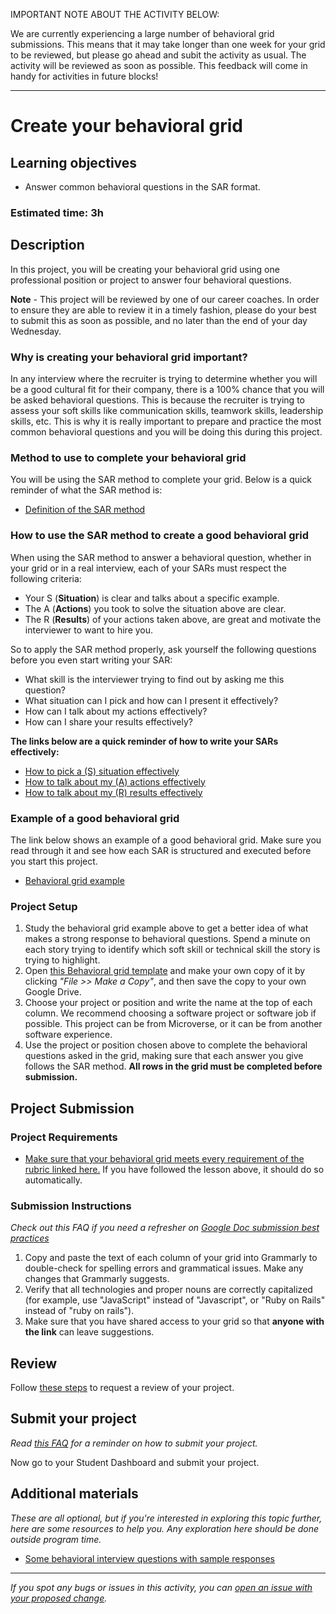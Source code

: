IMPORTANT NOTE ABOUT THE ACTIVITY BELOW:

We are currently experiencing a large number of behavioral grid submissions. This means that it may take longer than one week for your grid to be reviewed, but please go ahead and subit the activity as usual. The activity will be reviewed as soon as possible. This feedback will come in handy for activities in future blocks!

------

# Create your behavioral grid

## Learning objectives

- Answer common behavioral questions in the SAR format.

### **Estimated time**: 3h

## Description

In this project, you will be creating your behavioral grid using one professional position or project to answer four behavioral questions.

**Note** - This project will be reviewed by one of our career coaches. In order to ensure they are able to review it in a timely fashion, please do your best to submit this as soon as possible, and no later than the end of your day Wednesday. 

### Why is creating your behavioral grid important?

In any interview where the recruiter is trying to determine whether you will be a good cultural fit for their company, there is a 100% chance that you will be asked behavioral questions. This is because the recruiter is trying to assess your soft skills like communication skills, teamwork skills, leadership skills, etc. This is why it is really important to prepare and practice the most common behavioral questions and you will be doing this during this project.

### Method to use to complete your behavioral grid

You will be using the SAR method to complete your grid. Below is a quick reminder of what the SAR method is:

- [Definition of the SAR method](https://github.com/microverseinc/curriculum-professional-skills/blob/main/interview-prep/what-does-sar-mean.md)

### How to use the SAR method to create a good behavioral grid

When using the SAR method to answer a behavioral question, whether in your grid or in a real interview, each of your SARs must respect the following criteria:

- Your S (**Situation**) is clear and talks about a specific example.
- The A (**Actions**) you took to solve the situation above are clear.
- The R (**Results**) of your actions taken above, are great and motivate the interviewer to want to hire you.

So to apply the SAR method properly, ask yourself the following questions before you even start writing your SAR:

- What skill is the interviewer trying to find out by asking me this question?
- What situation can I pick and how can I present it effectively?
- How can I talk about my actions effectively?
- How can I share your results effectively?

**The links below are a quick reminder of how to write your SARs effectively:**

- [How to pick a (S) situation effectively](https://github.com/microverseinc/curriculum-professional-skills/blob/main/interview-prep/what-situations%20-to-pick-up-and-how-to-present-them-effectively.md)
- [How to talk about my (A) actions effectively](https://github.com/microverseinc/curriculum-professional-skills/blob/main/interview-prep/how-to-frame-and-share-actions-correctly.md)
- [How to talk about my (R) results effectively](https://github.com/microverseinc/curriculum-professional-skills/blob/main/interview-prep/how-to-frame-and-share-results-effectively.md)

### Example of a good behavioral grid

The link below shows an example of a good behavioral grid. Make sure you read through it and see how each SAR is structured and executed before you start this project.

- [Behavioral grid example](https://docs.google.com/document/d/1Xvq286JZTJsUD_wYDa-IrzODkqmkAwLJBBrO2B8pkNE/edit?usp=sharing)

### Project Setup

1. Study the behavioral grid example above to get a better idea of what makes a strong response to behavioral questions. Spend a minute on each story trying to identify which soft skill or technical skill the story is trying to highlight.
2. Open [this Behavioral grid template](https://docs.google.com/document/d/10WfzCmmdbyEdY6ztdfaFTosSNZfS-NBww57U6_Y8fIg/edit?usp=sharing) and make your own copy of it by clicking *"File >> Make a Copy"*, and then save the copy to your own Google Drive.
3. Choose your project or position and write the name at the top of each column. We recommend choosing a software project or software job if possible. This project can be from Microverse, or it can be from another software experience. 
4. Use the project or position chosen above to complete the behavioral questions asked in the grid, making sure that each answer you give follows the SAR method. **All rows in the grid must be completed before submission.**

## Project Submission

### Project Requirements

- [Make sure that your behavioral grid meets every requirement of the rubric linked here.](https://docs.google.com/document/d/1EARx6VfxiAbqqUrX9FGOFUmw4Rvy1YTQSBMyYJNrHzY/edit?usp=sharing) If you have followed the lesson above, it should do so automatically.

### Submission Instructions

*Check out this FAQ if you need a refresher on [Google Doc submission best practices](https://microverse.zendesk.com/hc/en-us/articles/360063156813)* 

1. Copy and paste the text of each column of your grid into Grammarly to double-check for spelling errors and grammatical issues. Make any changes that Grammarly suggests.
2. Verify that all technologies and proper nouns are correctly capitalized (for example, use "JavaScript" instead of "Javascript", or "Ruby on Rails" instead of "ruby on rails").
3. Make sure that you have shared access to your grid so that **anyone with the link** can leave suggestions.


## Review

Follow [these steps](https://github.com/microverseinc/curriculum-transversal-skills/blob/main/code-review/articles/how_to_ask_for_a_prof_skills_review.md) to request a  review of your project.

## Submit your project

*Read [this FAQ](https://microverse.zendesk.com/hc/en-us/articles/360061344234) for a reminder on how to submit your project.* 

Now go to your Student Dashboard and submit your project.

## Additional materials

*These are all optional, but if you're interested in exploring this topic further, here are some resources to help you. Any exploration here should be done outside program time.*

- [Some behavioral interview questions with sample responses](https://www.thebalancecareers.com/job-interview-questions-and-answers-2061204)


------

_If you spot any bugs or issues in this activity, you can [open an issue with your proposed change](https://github.com/microverseinc/curriculum-transversal-skills/blob/main/git-github/articles/open_issue.md)._
